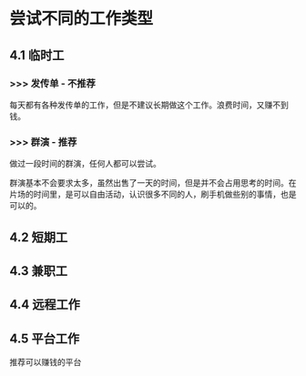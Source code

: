 # 尝试不同的工作类型

## 4.1 临时工

### >>> 发传单 - 不推荐

每天都有各种发传单的工作，但是不建议长期做这个工作。浪费时间，又赚不到钱。

### >>> 群演 - 推荐

做过一段时间的群演，任何人都可以尝试。

群演基本不会要求太多，虽然出售了一天的时间，但是并不会占用思考的时间。在片场的时间里，是可以自由活动，认识很多不同的人，刷手机做些别的事情，也是可以的。

## 4.2 短期工

## 4.3 兼职工

## 4.4 远程工作

## 4.5 平台工作

推荐可以赚钱的平台
